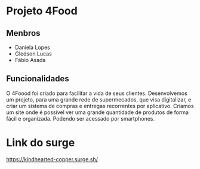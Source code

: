 # Projeto 4Food
## Menbros
- Daniela Lopes
- Gledson Lucas
- Fábio Asada

## Funcionalidades
O 4Foood foi criado para facilitar a vida de seus clientes. Desenvolvemos um projeto, para uma grande rede de supermecados, que visa digitalizar, e criar um sistema de compras e entregas recorrentes por aplicativo. Criamos um site onde é possível ver uma grande quantidade de produtos de forma fácil e organizada. Podendo ser acessado por smartphones.

# Link do surge

https://kindhearted-copper.surge.sh/
